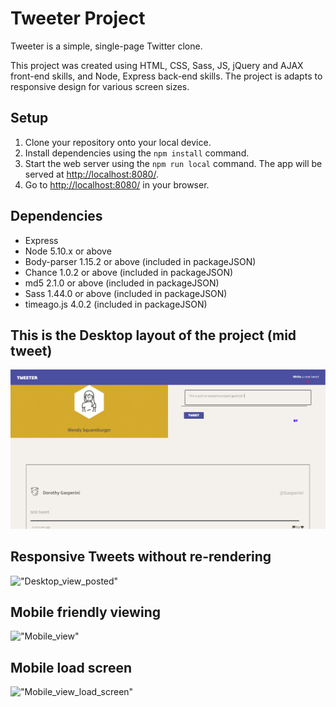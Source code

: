 # Tweeter Project

Tweeter is a simple, single-page Twitter clone.

This project was created using HTML, CSS, Sass, JS, jQuery and AJAX front-end skills, and Node, Express back-end skills. The project is adapts to responsive design for various screen sizes.

## Setup

1. Clone your repository onto your local device.
3. Install dependencies using the `npm install` command.
3. Start the web server using the `npm run local` command. The app will be served at <http://localhost:8080/>.
4. Go to <http://localhost:8080/> in your browser.

## Dependencies

- Express 
- Node 5.10.x or above
- Body-parser 1.15.2 or above (included in packageJSON)
- Chance 1.0.2 or above (included in packageJSON)
- md5 2.1.0 or above (included in packageJSON)
- Sass 1.44.0 or above (included in packageJSON)
- timeago.js 4.0.2 (included in packageJSON)

## This is the Desktop layout of the project (mid tweet)

!["Desktop_view"](docs/desktopview_tweeter.PNG)

## Responsive Tweets without re-rendering

!["Desktop_view_posted"]('docs/desktopview_tweeterpost.PNG)

## Mobile friendly viewing 

!["Mobile_view"]('docs/mobileview_tweeter.PNG)

## Mobile load screen
!["Mobile_view_load_screen"]('docs/mobileview_tweeter2.PNG)